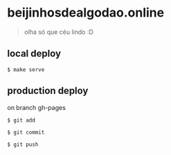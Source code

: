 #  beijinhosdealgodao.online

> olha só que céu lindo :D

## local deploy

`$ make serve`

## production deploy

on branch gh-pages

`$ git add`

`$ git commit`

`$ git push`
